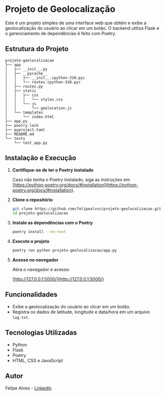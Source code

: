 # Projeto de Geolocalização

Este é um projeto simples de uma interface web que obtém e exibe a geolocalização do usuário ao clicar em um botão. O backend utiliza Flask e o gerenciamento de dependências é feito com Poetry.

## Estrutura do Projeto

```
projeto-geolocalizacao
├── app
│   ├── __init__.py
│   ├── __pycache__
│   │   ├── __init__.cpython-310.pyc
│   │   └── routes.cpython-310.pyc
│   ├── routes.py
│   ├── static
│   │   ├── css
│   │   │   └── styles.css
│   │   └── js
│   │       └── geolocation.js
│   └── templates
│       └── index.html
├── app.py
├── poetry.lock
├── pyproject.toml
├── README.md
└── tests
    └── test_app.py
```

## Instalação e Execução

1. **Certifique-se de ter o Poetry instalado**
   
   Caso não tenha o Poetry instalado, siga as instruções em [https://python-poetry.org/docs/#installation](https://python-poetry.org/docs/#installation).

2. **Clone o repositório**
   ```sh
   git clone https://github.com/felipealvss/projeto-geolocalizacao.git
   cd projeto-geolocalizacao
   ```

3. **Instale as dependências com o Poetry**
   ```sh
   poetry install --no-root
   ```

4. **Execute o projeto**
   ```sh
   poetry run python projeto-geolocalizacao/app.py
   ```

5. **Acesse no navegador**
   
   Abra o navegador e acesse:
   
   [http://127.0.0.1:5000/](http://127.0.0.1:5000/)

## Funcionalidades
- Exibe a geolocalização do usuário ao clicar em um botão.
- Registra os dados de latitude, longitude e data/hora em um arquivo `log.txt`.

## Tecnologias Utilizadas
- Python
- Flask
- Poetry
- HTML, CSS e JavaScript

## Autor
Felipe Alves - [LinkedIn](https://www.linkedin.com/in/felipealvss)
